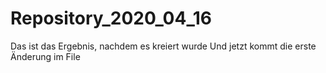 # Repository_2020_04_16
Das ist das Ergebnis, nachdem es kreiert wurde
Und jetzt kommt die erste Änderung im File
